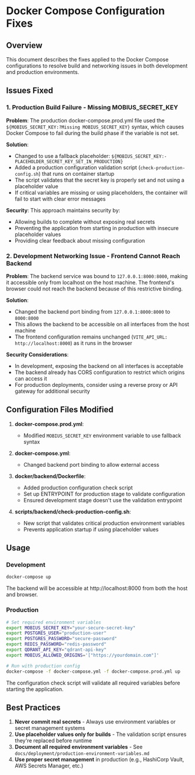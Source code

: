 # Docker Compose Configuration Fixes

## Overview

This document describes the fixes applied to the Docker Compose configurations to resolve build and networking issues in both development and production environments.

## Issues Fixed

### 1. Production Build Failure - Missing MOBIUS_SECRET_KEY

**Problem**: The production docker-compose.prod.yml file used the `${MOBIUS_SECRET_KEY:?Missing MOBIUS_SECRET_KEY}` syntax, which causes Docker Compose to fail during the build phase if the variable is not set.

**Solution**: 
- Changed to use a fallback placeholder: `${MOBIUS_SECRET_KEY:-PLACEHOLDER_SECRET_KEY_SET_IN_PRODUCTION}`
- Added a production configuration validation script (`check-production-config.sh`) that runs on container startup
- The script validates that the secret key is properly set and not using a placeholder value
- If critical variables are missing or using placeholders, the container will fail to start with clear error messages

**Security**: This approach maintains security by:
- Allowing builds to complete without exposing real secrets
- Preventing the application from starting in production with insecure placeholder values
- Providing clear feedback about missing configuration

### 2. Development Networking Issue - Frontend Cannot Reach Backend

**Problem**: The backend service was bound to `127.0.0.1:8000:8000`, making it accessible only from localhost on the host machine. The frontend's browser could not reach the backend because of this restrictive binding.

**Solution**: 
- Changed the backend port binding from `127.0.0.1:8000:8000` to `8000:8000`
- This allows the backend to be accessible on all interfaces from the host machine
- The frontend configuration remains unchanged (`VITE_API_URL: http://localhost:8000`) as it runs in the browser

**Security Considerations**: 
- In development, exposing the backend on all interfaces is acceptable
- The backend already has CORS configuration to restrict which origins can access it
- For production deployments, consider using a reverse proxy or API gateway for additional security

## Configuration Files Modified

1. **docker-compose.prod.yml**:
   - Modified `MOBIUS_SECRET_KEY` environment variable to use fallback syntax

2. **docker-compose.yml**:
   - Changed backend port binding to allow external access

3. **docker/backend/Dockerfile**:
   - Added production configuration check script
   - Set up ENTRYPOINT for production stage to validate configuration
   - Ensured development stage doesn't use the validation entrypoint

4. **scripts/backend/check-production-config.sh**:
   - New script that validates critical production environment variables
   - Prevents application startup if using placeholder values

## Usage

### Development
```bash
docker-compose up
```
The backend will be accessible at http://localhost:8000 from both the host and browser.

### Production
```bash
# Set required environment variables
export MOBIUS_SECRET_KEY="your-secure-secret-key"
export POSTGRES_USER="production-user"
export POSTGRES_PASSWORD="secure-password"
export REDIS_PASSWORD="redis-password"
export QDRANT_API_KEY="qdrant-api-key"
export MOBIUS_ALLOWED_ORIGINS='["https://yourdomain.com"]'

# Run with production config
docker-compose -f docker-compose.yml -f docker-compose.prod.yml up
```

The configuration check script will validate all required variables before starting the application.

## Best Practices

1. **Never commit real secrets** - Always use environment variables or secret management systems
2. **Use placeholder values only for builds** - The validation script ensures they're replaced before runtime
3. **Document all required environment variables** - See `docs/deployment/production-environment-variables.md`
4. **Use proper secret management** in production (e.g., HashiCorp Vault, AWS Secrets Manager, etc.)